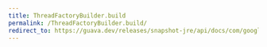 ```yaml
---
title: ThreadFactoryBuilder.build
permalink: /ThreadFactoryBuilder.build/
redirect_to: https://guava.dev/releases/snapshot-jre/api/docs/com/google/common/util/concurrent/ThreadFactoryBuilder.html#build--
---
```

